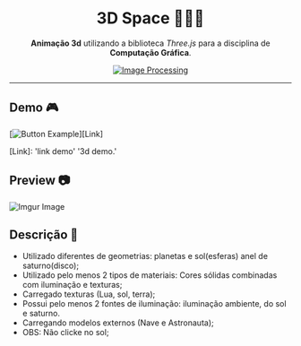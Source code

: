 <div align="center">

# 3D Space 🧑🏽‍🚀
 **Animação 3d** utilizando a biblioteca *Three.js* para a disciplina de **Computação Gráfica**.

[![Image Processing](https://img.shields.io/badge/3D-Demo-red.svg?logo=nintendo3ds&logoColor=f5f5f5&style=for-the-badge)]()

</div>

---

## Demo 🎮

[![Button Example]][Link]

[Link]: 'link demo' '3d demo.'

[Button Example]: https://img.shields.io/badge/demo-red?style=for-the-badge

## Preview 📷

![Imgur Image](https://i.imgur.com/XJhzZR0.png)

## Descrição 📄
- Utilizado diferentes de geometrias: planetas e sol(esferas) anel de saturno(disco);
- Utilizado pelo menos 2 tipos de materiais: Cores sólidas combinadas com iluminação e texturas;
- Carregado texturas (Lua, sol, terra);
- Possui pelo menos 2 fontes de iluminação: iluminação ambiente, do sol e saturno.
- Carregando modelos externos (Nave e Astronauta);
- OBS: Não clicke no sol;
#
